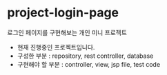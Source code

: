 # project-login-page
로그인 페이지를 구현해보는 개인 미니 프로젝트

- 현재 진행중인 프로젝트입니다.
- 구성한 부분 : repository, rest controller, database
- 구현해야 할 부분 : controller, view, jsp file, test code
